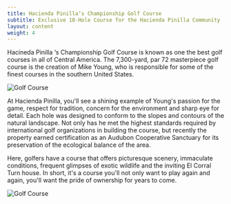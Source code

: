 ```yaml
---
title: Hacienda Pinilla‘s Championship Golf Course
subtitle: Exclusive 18-Hole Course for the Hacienda Pinilla Community
layout: content
weight: 4
---
```

Hacineda Pinilla ‘s Championship Golf Course is known as one the best golf courses in all of Central America. The 7,300-yard, par 72 masterpiece golf course is the creation of Mike Young, who is responsible for some of the finest courses in the southern United States.

![Golf Course](/images/pages/g02.jpg)

At Hacienda Pinilla, you'll see a shining example of Young's passion for the game, respect for tradition, concern for the environment and sharp eye for detail. Each hole was designed to conform to the slopes and contours of the natural landscape. Not only has he met the highest standards required by international golf organizations in building the course, but recently the property earned certification as an Audubon Cooperative Sanctuary for its preservation of the ecological balance of the area.

Here, golfers have a course that offers picturesque scenery, immaculate conditions, frequent glimpses of exotic wildlife and the inviting El Corral Turn house. In short, it's a course you'll not only want to play again and again, you'll want the pride of ownership for years to come.

![Golf Course](/images/pages/g03.jpg)
